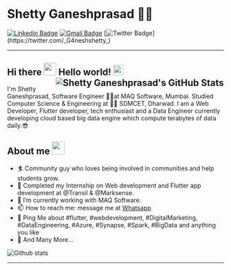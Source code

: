 
# Shetty Ganeshprasad 👨‍💻


[![Linkedin Badge](https://img.shields.io/badge/-shettyganeshprasad-blue?style=flat-square&logo=Linkedin&logoColor=white&link=https://www.linkedin.com/in/shettyganeshprasad/)](https://www.linkedin.com/in/shettyganeshprasad/) [![Gmail Badge](https://img.shields.io/badge/-shettyganeshprasad1998@gmail.com-c14438?style=flat-square&logo=Gmail&logoColor=white&link=mailto:shettyganeshprasad1998@gmail.com)](mailto:shettyganeshprasad1998@gmail.com)  [![Twitter Badge](https://img.shields.io/badge/-@_G4neshshetty_-1ca0f1?style=flat-square&labelColor=1ca0f1&logo=twitter&logoColor=white&link=https://twitter.com/_G4neshshetty_)](https://twitter.com/_G4neshshetty_)

---

## Hi there <img src="https://github.com/TheDudeThatCode/TheDudeThatCode/blob/master/Assets/Hi.gif" width="29px"> Hello world!&nbsp;<img src="https://github.com/TheDudeThatCode/TheDudeThatCode/blob/master/Assets/Earth.gif" width="24px"><img alt="Shetty Ganeshprasad's GitHub Stats" src="https://github-readme-stats.vercel.app/api?username=ShettyGaneshprasad&show_icons=true&title_color=fff&icon_color=79ff97&text_color=9f9f9f&bg_color=151515" align="right"> <br>

I'm Shetty Ganeshprasad, Software Engineer 👨‍💻at MAQ Software, Mumbai. Studied Computer Science & Engineering at 🧑‍🎓 SDMCET, Dharwad. I am a Web Developer, Flutter developer, tech enthusiast and a Data Engineer currently developing cloud based big data engine which compute terabytes of data daily.😎




## About me <img src="https://emojis.slackmojis.com/emojis/images/1531849430/4246/blob-sunglasses.gif?1531849430" width="30"/>

- 🏄‍ Community guy who loves being involved in communities and help students grow.
- 🌱 Completed my Internship on Web development and Flutter app development at @Transil & @Marksense.
- 🔭 I’m currently working with MAQ Software.
- 📫 How to reach me: message me at [Whatsapp](https://wa.me/917900129925)
- 💬 Ping Me about #flutter, #webdevelopment, #DigitalMarketing, #DataEngineering, #Azure, #Synapse, #Spark, #BigData and anything you like
- 👯 And Many More...


 <img src='https://github-readme-streak-stats.herokuapp.com/?user=ShettyGaneshprasad' alt='Github stats' align='center' />

---
<!--
**ShettyGaneshprasad/ShettyGaneshprasad** is a ✨ _special_ ✨ repository because its `README.md` (this file) appears on your GitHub profile.

🤔








-->






<!--
Here are some ideas to get you started:-->


<!--
- 🔭 I’m currently working on ...
- 🌱 I’m currently learning ...
- 👯 I’m looking to collaborate on ...
- 🤔 I’m looking for help with ...
- 💬 Ask me about ...
- 📫 How to reach me: ...
- 😄 Pronouns: ...
- ⚡ Fun fact: ...
-->
